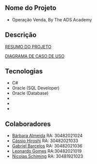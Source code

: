 ## Nome do Projeto
* Operação Venda, By The ADS Academy

## Descrição
[RESUMO DO PROJETO](https://docs.google.com/document/d/1lYzHoXqgSsGnK2DY0EFbA603NNvmuEOSIgz89ve1Q4g/edit?usp=sharing)

[DIAGRAMA DE CASO DE USO](https://lucid.app/lucidchart/4a63a198-4f90-46d0-9ec9-326521866ae0/edit?viewport_loc=-590%2C-21%2C2321%2C1039%2C.Q4MUjXso07N&invitationId=inv_2892c58b-f919-4b68-80c7-dfb1d29d940a)

## Tecnologias
* C#
* Oracle (SQL Developer)
* Oracle (Database)
*
*
*

## Colaboradores
* [Bárbara Almeida](https://github.com/BarbaraAlmeidaM)   RA: 30482021024
* [Cássio Hiroshi](https://github.com/cassiohirota)    RA: 30482021033
* [Gabriel Barcelos](https://github.com/GabrielBarcelos17)  RA: 30482021036
* [Leonardo Gomes](https://github.com/LeonardoGomes-Teyser)    RA:30482021019
* [Nicolas Schiming](https://github.com/NickSchiming) RA: 30481921023
